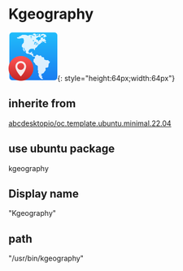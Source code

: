 # Kgeography
![kgeography.svg](/applications/icons/kgeography.svg){: style="height:64px;width:64px"}
## inherite from
[abcdesktopio/oc.template.ubuntu.minimal.22.04](abcdesktopio/oc.template.ubuntu.minimal.22.04.md)
## use ubuntu package
kgeography
## Display name
"Kgeography"
## path
"/usr/bin/kgeography"
